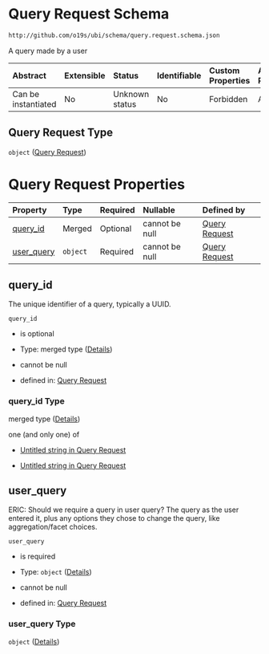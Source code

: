 # Query Request Schema

```txt
http://github.com/o19s/ubi/schema/query.request.schema.json
```

A query made by a user

| Abstract            | Extensible | Status         | Identifiable | Custom Properties | Additional Properties | Access Restrictions | Defined In                                                                              |
| :------------------ | :--------- | :------------- | :----------- | :---------------- | :-------------------- | :------------------ | :-------------------------------------------------------------------------------------- |
| Can be instantiated | No         | Unknown status | No           | Forbidden         | Allowed               | none                | [query.request.schema.json](../../out/query.request.schema.json "open original schema") |

## Query Request Type

`object` ([Query Request](query.md))

# Query Request Properties

| Property                   | Type     | Required | Nullable       | Defined by                                                                                                                           |
| :------------------------- | :------- | :------- | :------------- | :----------------------------------------------------------------------------------------------------------------------------------- |
| [query\_id](#query_id)     | Merged   | Optional | cannot be null | [Query Request](query-properties-query_id.md "http://github.com/o19s/ubi/schema/query.request.schema.json#/properties/query_id")     |
| [user\_query](#user_query) | `object` | Required | cannot be null | [Query Request](query-properties-user_query.md "http://github.com/o19s/ubi/schema/query.request.schema.json#/properties/user_query") |

## query\_id

The unique identifier of a query, typically a UUID.

`query_id`

* is optional

* Type: merged type ([Details](query-properties-query_id.md))

* cannot be null

* defined in: [Query Request](query-properties-query_id.md "http://github.com/o19s/ubi/schema/query.request.schema.json#/properties/query_id")

### query\_id Type

merged type ([Details](query-properties-query_id.md))

one (and only one) of

* [Untitled string in Query Request](query-properties-query_id-oneof-0.md "check type definition")

* [Untitled string in Query Request](query-properties-query_id-oneof-1.md "check type definition")

## user\_query

ERIC: Should we require a query in user query? The query as the user entered it, plus any options they chose to change the query, like aggregation/facet choices.

`user_query`

* is required

* Type: `object` ([Details](query-properties-user_query.md))

* cannot be null

* defined in: [Query Request](query-properties-user_query.md "http://github.com/o19s/ubi/schema/query.request.schema.json#/properties/user_query")

### user\_query Type

`object` ([Details](query-properties-user_query.md))

